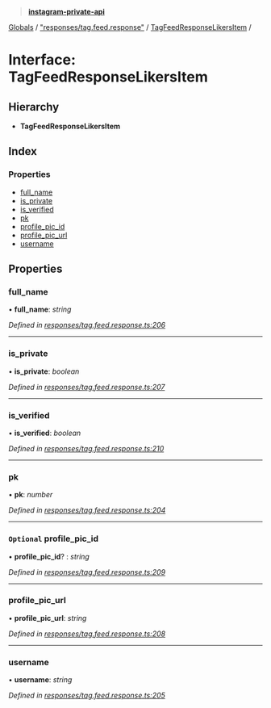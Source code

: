 > **[instagram-private-api](../README.md)**

[Globals](../globals.md) / ["responses/tag.feed.response"](../modules/_responses_tag_feed_response_.md) / [TagFeedResponseLikersItem](_responses_tag_feed_response_.tagfeedresponselikersitem.md) /

# Interface: TagFeedResponseLikersItem

## Hierarchy

* **TagFeedResponseLikersItem**

## Index

### Properties

* [full_name](_responses_tag_feed_response_.tagfeedresponselikersitem.md#full_name)
* [is_private](_responses_tag_feed_response_.tagfeedresponselikersitem.md#is_private)
* [is_verified](_responses_tag_feed_response_.tagfeedresponselikersitem.md#is_verified)
* [pk](_responses_tag_feed_response_.tagfeedresponselikersitem.md#pk)
* [profile_pic_id](_responses_tag_feed_response_.tagfeedresponselikersitem.md#optional-profile_pic_id)
* [profile_pic_url](_responses_tag_feed_response_.tagfeedresponselikersitem.md#profile_pic_url)
* [username](_responses_tag_feed_response_.tagfeedresponselikersitem.md#username)

## Properties

###  full_name

• **full_name**: *string*

*Defined in [responses/tag.feed.response.ts:206](https://github.com/Nerixyz/instagram-private-api/blob/e5037ee/src/responses/tag.feed.response.ts#L206)*

___

###  is_private

• **is_private**: *boolean*

*Defined in [responses/tag.feed.response.ts:207](https://github.com/Nerixyz/instagram-private-api/blob/e5037ee/src/responses/tag.feed.response.ts#L207)*

___

###  is_verified

• **is_verified**: *boolean*

*Defined in [responses/tag.feed.response.ts:210](https://github.com/Nerixyz/instagram-private-api/blob/e5037ee/src/responses/tag.feed.response.ts#L210)*

___

###  pk

• **pk**: *number*

*Defined in [responses/tag.feed.response.ts:204](https://github.com/Nerixyz/instagram-private-api/blob/e5037ee/src/responses/tag.feed.response.ts#L204)*

___

### `Optional` profile_pic_id

• **profile_pic_id**? : *string*

*Defined in [responses/tag.feed.response.ts:209](https://github.com/Nerixyz/instagram-private-api/blob/e5037ee/src/responses/tag.feed.response.ts#L209)*

___

###  profile_pic_url

• **profile_pic_url**: *string*

*Defined in [responses/tag.feed.response.ts:208](https://github.com/Nerixyz/instagram-private-api/blob/e5037ee/src/responses/tag.feed.response.ts#L208)*

___

###  username

• **username**: *string*

*Defined in [responses/tag.feed.response.ts:205](https://github.com/Nerixyz/instagram-private-api/blob/e5037ee/src/responses/tag.feed.response.ts#L205)*